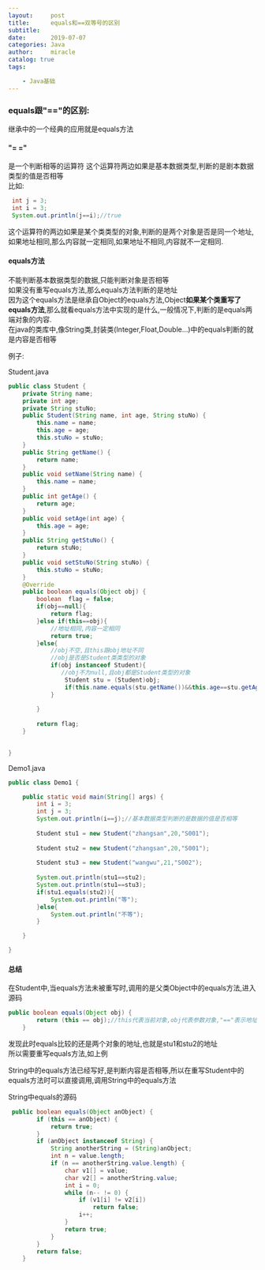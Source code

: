 ```yaml
---
layout:     post
title:      equals和==双等号的区别
subtitle:   
date:       2019-07-07
categories: Java
author:     miracle
catalog: true
tags:

    - Java基础
---
```



### equals跟"=="的区别:

继承中的一个经典的应用就是equals方法

#### "= ="

是一个判断相等的运算符
这个运算符两边如果是基本数据类型,判断的是剧本数据类型的值是否相等  
比如:
 
 ```java
  int j = 3;
  int i = 3;
  System.out.println(j==i);//true
 ```
 
 这个运算符的两边如果是某个类类型的对象,判断的是两个对象是否是同一个地址,如果地址相同,那么内容就一定相同,如果地址不相同,内容就不一定相同.

#### equals方法

不能判断基本数据类型的数据,只能判断对象是否相等  
如果没有重写equals方法,那么equals方法判断的是地址  
因为这个equals方法是继承自Object的equals方法,Object**如果某个类重写了equals方法**,那么就看equals方法中实现的是什么,一般情况下,判断的是equals两端对象的内容.  
在java的类库中,像String类,封装类(Integer,Float,Double...)中的equals判断的就是内容是否相等


例子:  

Student.java

```java
public class Student {
	private String name;
	private int age;
	private String stuNo;
	public Student(String name, int age, String stuNo) {
		this.name = name;
		this.age = age;
		this.stuNo = stuNo;
	}
	public String getName() {
		return name;
	}
	public void setName(String name) {
		this.name = name;
	}
	public int getAge() {
		return age;
	}
	public void setAge(int age) {
		this.age = age;
	}
	public String getStuNo() {
		return stuNo;
	}
	public void setStuNo(String stuNo) {
		this.stuNo = stuNo;
	}
	@Override
	public boolean equals(Object obj) {
		boolean  flag = false;
		if(obj==null){
			return flag;
		}else if(this==obj){
			//地址相同,内容一定相同
			return true;
		}else{
			//obj不空,且this跟obj地址不同
			//obj是否是Student类类型的对象
			if(obj instanceof Student){
		       //obj不为null,且obj都是Student类型的对象
				Student stu = (Student)obj;
				if(this.name.equals(stu.getName())&&this.age==stu.getAge()&&this.stuNo.equals(stu.getStuNo()));//此行中的equals调用的是String中的equals方法
			}
			
		}
		
		return flag;
	}
	

}

```

Demo1.java

```java
public class Demo1 {

	public static void main(String[] args) {
		int i = 3;
		int j = 3;
		System.out.println(i==j);//基本数据类型判断的是数据的值是否相等
		
		Student stu1 = new Student("zhangsan",20,"S001");
		
		Student stu2 = new Student("zhangsan",20,"S001");
		
		Student stu3 = new Student("wangwu",21,"S002");
		
		System.out.println(stu1==stu2);
		System.out.println(stu1==stu3);
		if(stu1.equals(stu2)){
			System.out.println("等");
		}else{
			System.out.println("不等");
		}

	}

}
```

#### 总结
在Student中,当equals方法未被重写时,调用的是父类Object中的equals方法,进入源码

```java
public boolean equals(Object obj) {
        return (this == obj);//this代表当前对象,obj代表参数对象,"=="表示地址比较
    }
```

发现此时equals比较的还是两个对象的地址,也就是stu1和stu2的地址  
所以需要重写equals方法,如上例

String中的equals方法已经写好,是判断内容是否相等,所以在重写Student中的equals方法时可以直接调用,调用String中的equals方法

String中equals的源码

```java
 public boolean equals(Object anObject) {
        if (this == anObject) {
            return true;
        }
        if (anObject instanceof String) {
            String anotherString = (String)anObject;
            int n = value.length;
            if (n == anotherString.value.length) {
                char v1[] = value;
                char v2[] = anotherString.value;
                int i = 0;
                while (n-- != 0) {
                    if (v1[i] != v2[i])
                        return false;
                    i++;
                }
                return true;
            }
        }
        return false;
    }

```
